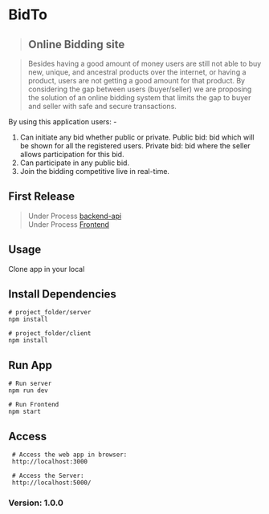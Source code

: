 # BidTo

> ## Online Bidding site

> Besides having a good amount of money users are still not 
able to buy new, unique, and ancestral products over the 
internet, or having a product, users are not getting a good 
amount for that product. By considering the gap between 
users (buyer/seller) we are proposing the solution of an 
online bidding system that limits the gap to buyer and seller 
with safe and secure transactions.

By using this application users: -
  1) Can initiate any bid whether public or private.
  Public bid: bid which will be shown for all the 
  registered users.
  Private bid: bid where the seller allows 
  participation for this bid.
  2) Can participate in any public bid.
  3) Join the bidding competitive live in real-time.


## First Release  
> Under Process [backend-api](https://bidto-api.herokuapp.com/api-docs/)  
> Under Process [Frontend](https://bidto-frontend.herokuapp.com/)

## Usage

Clone app in your local

## Install Dependencies

```
# project_folder/server
npm install

# project_folder/client
npm install
```

## Run App

```
# Run server
npm run dev

# Run Frontend
npm start
```

## Access

```
 # Access the web app in browser:
 http://localhost:3000
 
 # Access the Server:
 http://localhost:5000/
```

### Version: 1.0.0
